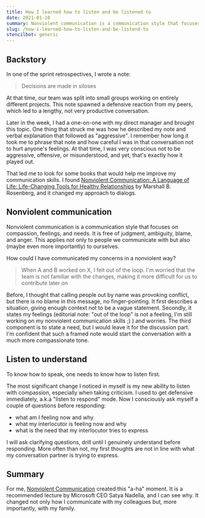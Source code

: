 ```yaml
---
title: How I learned how to listen and be listened to
date: 2021-01-10
summary: Nonviolent communication is a communication style that focuses on compassion, feelings, and needs. It is free of judgment, ambiguity, blame, and anger. This applies not only to people we communicate with but also (maybe even more importantly) to ourselves.
slug: /how-i-learned-how-to-listen-and-be-listend-to
stencilbot: generic
---
```


## Backstory

In one of the sprint retrospectives, I wrote a note:

> Decisions are made in siloses

At that time, our team was split into small groups working on entirely different projects. This note spawned a defensive reaction from my peers, which led to a lengthy, not very productive conversation.

Later in the week, I had a one-on-one with my direct manager and brought this topic. One thing that struck me was how he described my note and verbal explanation that followed as "aggressive". I remember how long it took me to phrase that note and how careful I was in that conversation not to hurt anyone's feelings. At that time, I was very conscious not to be aggressive, offensive, or misunderstood, and yet, that's exactly how it played out.

That led me to look for some books that would help me improve my communication skills. I found [Nonviolent Communication: A Language of Life: Life-Changing Tools for Healthy Relationships](https://www.amazon.de/-/en/dp/B014OISVU4/ref=cm_sw_r_cp_awdb_t1_-xT-FbE9G1DPR) by Marshall B. Rosenberg, and it changed my approach to dialogs.

## Nonviolent communication

Nonviolent communication is a communication style that focuses on compassion, feelings, and needs. It is free of judgment, ambiguity, blame, and anger. This applies not only to people we communicate with but also (maybe even more importantly) to ourselves.

How could I have communicated my concerns in a nonviolent way?

> When A and B worked on X, I felt out of the loop. I'm worried that the team is not familiar with the changes, making it more difficult for us to contribute later on

Before, I thought that calling people out by name was provoking conflict, but there is no blame in this message, no finger-pointing. It first describes a situation, giving enough context not to be a vague statement. Secondly, it states my feelings (editorial note: "out of the loop" is not a feeling, I'm still working on my nonviolent communication skills ;) ) and worries. The third component is to state a need, but I would leave it for the discussion part. I'm confident that such a framed note would start the conversation with a much more compassionate tone.

## Listen to understand

To know how to speak, one needs to know how to listen first.

The most significant change I noticed in myself is my new ability to listen with compassion, especially when taking criticism. I used to get defensive immediately, a.k.a "listen to respond" mode. Now I consciously ask myself a couple of questions before responding:

- what am I feeling now and why
- what my interlocutor is feeling now and why
- what is the need that my interlocutor tries to express

I will ask clarifying questions, drill until I genuinely understand before responding. More often than not, my first thoughts are not in line with what my conversation partner is trying to express.

## Summary

For me, [Nonviolent Communication](https://www.amazon.de/-/en/dp/B014OISVU4/ref=cm_sw_r_cp_awdb_t1_-xT-FbE9G1DPR) created this "a-ha" moment.
It is a recommended lecture by Microsoft CEO Satya Nadella, and I can see why.
It changed not only how I communicate with my colleagues but, more importantly, with my family.
